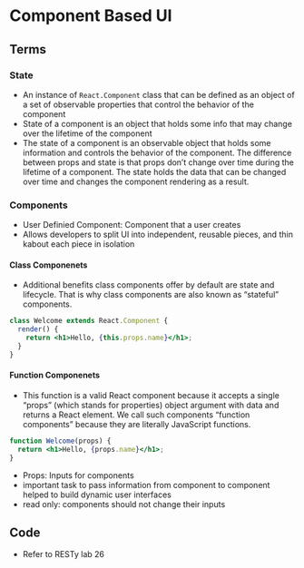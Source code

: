 # Component Based UI

## Terms

### State

- An instance of `React.Component` class that can be defined as an object of a set of observable properties that control the behavior of the component
- State of a component is an object that holds some info that may change over the lifetime of the component
- The state of a component is an observable object that holds some information and controls the behavior of the component. The difference between props and state is that props don’t change over time during the lifetime of a component. The state holds the data that can be changed over time and changes the component rendering as a result.

### Components

- User Definied Component: Component that a user creates
- Allows developers to split UI into independent, reusable pieces, and thin kabout each piece in isolation

#### Class Componenets

- Additional benefits class components offer by default are state and lifecycle. That is why class components are also known as “stateful” components. 

```jsx
class Welcome extends React.Component {
  render() {
    return <h1>Hello, {this.props.name}</h1>;
  }
}
```

#### Function Componenets

- This function is a valid React component because it accepts a single “props” (which stands for properties) object argument with data and returns a React element. We call such components “function components” because they are literally JavaScript functions.

```jsx
function Welcome(props) {
  return <h1>Hello, {props.name}</h1>;
}
```

- Props: Inputs for components
- important task to pass information from component to component helped to build dynamic user interfaces
- read only: components should not change their inputs

## Code

- Refer to RESTy lab 26